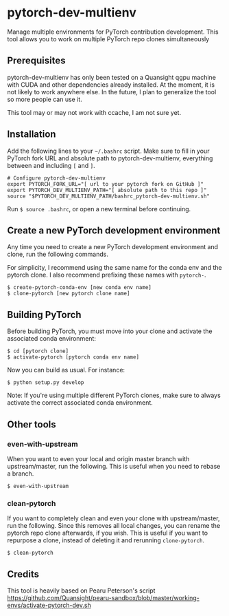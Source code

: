 # pytorch-dev-multienv
Manage multiple environments for PyTorch contribution development. This tool
allows you to work on multiple PyTorch repo clones simultaneously

## Prerequisites

pytorch-dev-multienv has only been tested on a Quansight qgpu machine with CUDA
and other dependencies already installed. At the moment, it is not likely to
work anywhere else. In the future, I plan to generalize the tool so more people
can use it.

This tool may or may not work with ccache, I am not sure yet.

## Installation

Add the following lines to your `~/.bashrc` script. Make sure to fill in your
PyTorch fork URL and absolute path to pytorch-dev-multienv, everything between
and including `[` and `]`.

```
# Configure pytorch-dev-multienv
export PYTORCH_FORK_URL="[ url to your pytorch fork on GitHub ]"
export PYTORCH_DEV_MULTIENV_PATH="[ absolute path to this repo ]"
source "$PYTORCH_DEV_MULTIENV_PATH/bashrc_pytorch-dev-multienv.sh"
```

Run `$ source .bashrc`, or open a new terminal before continuing.

## Create a new PyTorch development environment

Any time you need to create a new PyTorch development environment and clone,
run the following commands.

For simplicity, I recommend using the same name for the conda env and the
pytorch clone. I also recommend prefixing these names with `pytorch-`.

```
$ create-pytorch-conda-env [new conda env name]
$ clone-pytorch [new pytorch clone name]
```

## Building PyTorch

Before building PyTorch, you must move into your clone and activate the
associated conda environment:

```
$ cd [pytorch clone]
$ activate-pytorch [pytorch conda env name]
```

Now you can build as usual. For instance:

```
$ python setup.py develop
```

Note: If you're using multiple different PyTorch clones, make sure to always
activate the correct associated conda environment.

## Other tools

### even-with-upstream

When you want to even your local and origin master branch with upstream/master,
run the following. This is useful when you need to rebase a branch.

```
$ even-with-upstream
```

### clean-pytorch

If you want to completely clean and even your clone with upstream/master, run
the following. Since this removes all local changes, you can rename the pytorch
repo clone afterwards, if you wish. This is useful if you want to repurpose a clone, instead of deleting it and rerunning `clone-pytorch`.

```
$ clean-pytorch
```

## Credits

This tool is heavily based on Pearu Peterson's script https://github.com/Quansight/pearu-sandbox/blob/master/working-envs/activate-pytorch-dev.sh
